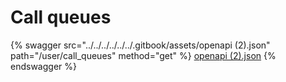 # Call queues

{% swagger src="../../../../../../.gitbook/assets/openapi (2).json" path="/user/call_queues" method="get" %}
[openapi (2).json](<../../../../../../.gitbook/assets/openapi (2).json>)
{% endswagger %}
